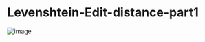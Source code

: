 # Levenshtein-Edit-distance-part1
![image](https://user-images.githubusercontent.com/63642648/154899683-867d6eb0-1a68-42e2-9db2-67ed59eaadba.png)

